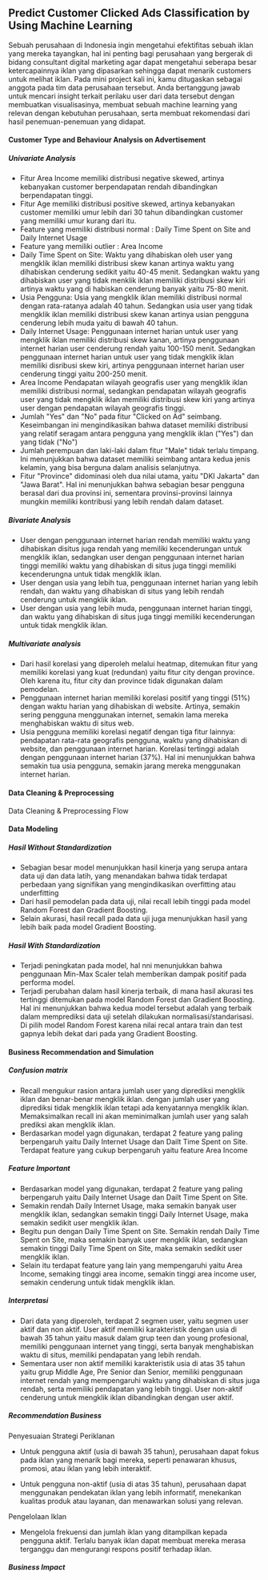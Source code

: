 


## Predict Customer Clicked Ads Classification by Using Machine Learning

Sebuah perusahaan di Indonesia ingin mengetahui efektifitas sebuah iklan yang mereka tayangkan, hal ini penting bagi perusahaan yang bergerak di bidang consultant digital marketing agar dapat mengetahui seberapa besar ketercapainnya iklan yang dipasarkan sehingga dapat menarik customers untuk melihat iklan.
Pada mini project kali ini, kamu ditugaskan sebagai anggota pada tim data perusahaan tersebut. Anda bertanggung jawab untuk mencari insight terkait perilaku user dari data tersebut dengan membuatkan visualisasinya, membuat sebuah machine learning yang relevan dengan kebutuhan perusahaan, serta membuat rekomendasi dari hasil penemuan-penemuan yang didapat.


#### Customer Type and Behaviour Analysis on Advertisement
##### Univariate Analysis
- Fitur Area Income memiliki distribusi negative skewed, artinya kebanyakan customer berpendapatan rendah dibandingkan berpendapatan tinggi.
- Fitur Age memiliki distribusi positive skewed, artinya kebanyakan customer memiliki umur lebih dari 30 tahun dibandingkan customer yang memiliki umur kurang dari itu.
- Feature yang memiliki distribusi normal : Daily Time Spent on Site and Daily Internet Usage
- Feature yang memiliki outlier : Area Income
- Daily Time Spent on Site:
Waktu yang dihabiskan oleh user yang mengklik iklan memiliki distribusi skew kanan artinya waktu yang dihabiskan cenderung sedikit yaitu 40-45 menit.
Sedangkan waktu yang dihabiskan user yang tidak menklik iklan memiliki distribusi skew kiri artinya waktu yang di habiskan cenderung banyak yaitu 75-80 menit.
- Usia Pengguna:
Usia yang mengklik iklan memiliki distribusi normal dengan rata-ratanya adalah 40 tahun. Sedangkan usia user yang tidak mengklik iklan memiliki distribusi skew kanan artinya usian pengguna cenderung lebih muda yaitu di bawah 40 tahun.
- Daily Internet Usage:
Penggunaan internet harian untuk user yang mengklik iklan memiliki distribusi skew kanan, artinya penggunaan internet harian user cenderung rendah yaitu 100-150 menit. Sedangkan penggunaan internet harian untuk user yang tidak mengklik iklan memiliki disribusi skew kiri, artinya penggunaan internet harian user cenderung tinggi yaitu 200-250 menit.
- Area Income
Pendapatan wilayah geografis user yang mengklik iklan memiliki distribusi normal, sedangkan pendapatan wilayah geografis user yang tidak mengklik iklan memiliki distribusi skew kiri yang artinya user dengan pendapatan wilayah geografis tinggi.
- Jumlah "Yes" dan "No" pada fitur "Clicked on Ad" seimbang. Keseimbangan ini mengindikasikan bahwa dataset memiliki distribusi yang relatif seragam antara pengguna yang mengklik iklan ("Yes") dan yang tidak ("No")
- Jumlah perempuan dan laki-laki dalam fitur "Male" tidak terlalu timpang. Ini menunjukkan bahwa dataset memiliki seimbang antara kedua jenis kelamin, yang bisa berguna dalam analisis selanjutnya.
-  Fitur "Province" didominasi oleh dua nilai utama, yaitu "DKI Jakarta" dan "Jawa Barat". Hal ini menunjukkan bahwa sebagian besar pengguna berasal dari dua provinsi ini, sementara provinsi-provinsi lainnya mungkin memiliki kontribusi yang lebih rendah dalam dataset.

##### Bivariate Analysis
- User dengan penggunaan internet harian rendah memiliki waktu yang dihabiskan disitus juga rendah yang memiliki kecenderungan untuk mengklik iklan, sedangkan user dengan penggunaan internet harian tinggi memiliki waktu yang dihabiskan di situs juga tinggi memiliki kecenderungna untuk tidak mengklik iklan.
- User dengan usia yang lebih tua, penggunaan internet harian yang lebih rendah, dan waktu yang dihabiskan di situs yang lebih rendah cenderung untuk mengklik iklan.
- User dengan usia yang lebih muda, penggunaan internet harian tinggi, dan waktu yang dihabiskan di situs juga tinggi memiliki kecenderungan untuk tidak mengklik iklan.

##### Multivariate analysis
- Dari hasil korelasi yang diperoleh melalui heatmap, ditemukan fitur yang memiliki korelasi yang kuat (redundan) yaitu fitur city dengan province. Oleh karena itu, fitur city dan province tidak digunakan dalam pemodelan.
- Penggunaan internet harian memiliki korelasi positif yang tinggi (51%) dengan waktu harian yang dihabiskan di website. Artinya, semakin sering pengguna menggunakan internet, semakin lama mereka menghabiskan waktu di situs web.
- Usia pengguna memiliki korelasi negatif dengan tiga fitur lainnya: pendapatan rata-rata geografis pengguna, waktu yang dihabiskan di website, dan penggunaan internet harian. Korelasi tertinggi adalah dengan penggunaan internet harian (37%). Hal ini menunjukkan bahwa semakin tua usia pengguna, semakin jarang mereka menggunakan internet harian.



#### Data Cleaning & Preprocessing
Data Cleaning & Preprocessing Flow


#### Data Modeling
#####  Hasil Without Standardization
-   Sebagian besar model menunjukkan hasil kinerja yang serupa antara data uji dan data latih, yang menandakan bahwa tidak terdapat perbedaan yang signifikan yang mengindikasikan overfitting atau underfitting
-   Dari hasil pemodelan pada data uji, nilai recall lebih tinggi pada model Random Forest dan Gradient Boosting.
-   Selain akurasi, hasil recall pada data uji juga menunjukkan hasil yang lebih baik pada model Gradient Boosting.

##### Hasil With Standardization
-   Terjadi peningkatan pada model, hal nni menunjukkan bahwa penggunaan Min-Max Scaler telah memberikan dampak positif pada performa model.
-   Terjadi perubahan dalam hasil kinerja terbaik, di mana hasil akurasi tes tertinggi ditemukan pada model Random Forest dan Gradient Boosting. Hal ini menunjukkan bahwa kedua model tersebut adalah yang terbaik dalam memprediksi data uji setelah dilakukan normalisasi/standarisasi. Di pilih model Random Forest karena nilai recal antara train dan test gapnya lebih dekat dari pada yang Gradient Boosting.

#### Business Recommendation and Simulation
##### Confusion matrix

- Recall mengukur rasion antara jumlah user yang diprediksi mengklik iklan dan benar-benar mengklik iklan. dengan jumlah user yang diprediksi tidak mengklik iklan tetapi ada kenyatannya mengklik iklan. Memaksimalkan recall ini akan meminimalkan jumlah user yang salah prediksi akan mengklik iklan.
- Berdasarkan model yagn digunakan, terdapat 2 feature yang paling berpengaruh yaitu Daily Internet Usage dan Dailt Time Spent on Site. Terdapat feature yang cukup berpengaruh yaitu feature Area Income
##### Feature Important

- Berdasarkan model yang digunakan, terdapat 2 feature yang paling berpengaruh yaitu Daily Internet Usage dan Dailt Time Spent on Site.
- Semakin rendah Daily Internet Usage, maka semakin banyak user mengklik iklan, sedangkan semakin tinggi Daily Internet Usage, maka semakin sedikit user mengklik iklan.
- Begitu pun dengan Daily Time Spent on Site. Semakin rendah Daily Time Spent on Site, maka semakin banyak user mengklik iklan, sedangkan semakin tinggi Daily Time Spent on Site, maka semakin sedikit user mengklik iklan.
- Selain itu terdapat feature yang lain yang mempengaruhi yaitu Area Income, semaking tinggi area income, semakin tinggi area income user, semakin cenderung untuk tidak mengklik iklan.
##### Interpretasi
- Dari data yang diperoleh, terdapat 2 segmen user, yaitu segmen user aktif dan non aktif.
User aktif memiliki karakteristik dengan usia di bawah 35 tahun yaitu masuk dalam grup teen dan young profesional, memiliki penggunaan internet yang tinggi, serta banyak menghabiskan waktu di situs, memiliki pendapatan yang lebih rendah.
- Sementara user non aktif memiliki karakteristik usia di atas 35 tahun yaitu grup Middle Age, Pre Senior dan Senior, memiliki penggunaan internet rendah yang mempengaruhi waktu yang dihabiskan di situs juga rendah, serta memiliki pendapatan yang lebih tinggi. User non-aktif cenderung untuk mengklik iklan dibandingkan dengan user aktif.
##### Recommendation Business
Penyesuaian Strategi Periklanan
-   Untuk pengguna aktif (usia di bawah 35 tahun), perusahaan dapat fokus pada iklan yang menarik bagi mereka, seperti penawaran khusus, promosi, atau iklan yang lebih interaktif.
    
-   Untuk pengguna non-aktif (usia di atas 35 tahun), perusahaan dapat menggunakan pendekatan iklan yang lebih informatif, menekankan kualitas produk atau layanan, dan menawarkan solusi yang relevan.
    
Pengelolaan Iklan
-   Mengelola frekuensi dan jumlah iklan yang ditampilkan kepada pengguna aktif. Terlalu banyak iklan dapat membuat mereka merasa terganggu dan mengurangi respons positif terhadap iklan.

##### Business Impact
